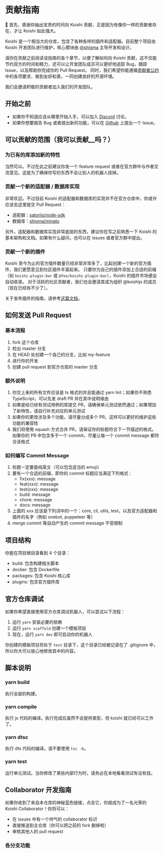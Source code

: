 # 贡献指南

:tada: 首先，感谢你抽出宝贵的时间向 Koishi 贡献，正是因为有像你一样的贡献者存在，才让 Koishi 如此强大。

Koishi 是一个相当大的仓库，包含了各种各样的插件和适配器。目前整个项目由 Koishi 开发团队进行维护，核心模块由 [@shigma](https://github.com/shigma) 主导开发和设计。

请你在贡献之前阅读该指南的各个章节，以便了解如何向 Koishi 贡献，这不仅能节约双方的时间和精力，还可以让开发团队成员可以更好地追踪 Bug，跟踪 Issue，以及帮助你完成你的 Pull Request。
同时，我们希望你能遵循[贡献者公约](./CODE_OF_CONDUCT.md)中的各项要求，做到友好和善，一同创建良好的开源环境。

我们会邀请积极的贡献者加入我们的开发团队。

## 开始之前

- 如果你不知道应该从哪里开始入手，可以加入 [Discord](https://discord.gg/xfxYwmd284) 讨论。
- 如果你想要报告 Bug 或者提出新的功能，可以在 [Github](https://github.com/koishijs/koishi/issues/new/choose) 上提出一个 Issue。

## 可以贡献的范围（我可以贡献__吗？）

### 为已有的库添加新的特性

当然可以。不过在此之前建议你发一个 feature request 或者在官方群中与作者交流意见。这是为了确保你写的东西不会让别人的机器人挂掉。

### 贡献一个新的适配器 / 数据库实现

非常欢迎。不过目前 Koishi 的适配器和数据库的实现并不在官方仓库中，你或许应该去这里提交 Pull Request：

- 适配器：[satorijs/node-sdk](https://github.com/satorijs/node-sdk)
- 数据库：[shigma/minato](https://github.com/shigma/minato)

另外，适配器和数据库实现非常底层的东西，建议你在写之前熟悉一下 Koishi 的基本架构和文档。如果有什么疑问，也可以在 issues 或者官方群中提出。

### 贡献一个新的插件

Koishi 至今为止的官方插件数量已经非常非常多了，比起创建一个新的官方插件，我们更愿意见到社区插件丰富起来。
只要你为自己的插件添加上合适的前缀（如 `koishi-plugin-bar` 或 `@foo/koishi-plugin-bar`），Koishi 的插件市场便会自动收录。
对于活跃的社区贡献者，我们也会邀请其成为组织 @koishijs 的成员（现在已经有不少了）。

关于发布插件的指南，请参考[这篇文档](https://koishi.js.org/guide/plugin/publish.html)。

## 如何发送 Pull Request

### 基本流程

1. fork 这个仓库
2. 检出 master 分支
3. 在 HEAD 处创建一个自己的分支，比如 my-feature
4. 进行你的开发
5. 创建 pull request 到官方仓库的 master 分支

### 额外说明

1. 你交上来的所有文件应该是 ts 格式的并且能通过 yarn lint；如果你不熟悉 TypeScript，可以先发 draft PR 并在其中说明缘由
2. 如果是给已经有测试用例的库提交 PR，请确保单元测试依然通过；如果增加了新特性，请自行补充对应的单元测试
3. 如果你的更改涉及多个功能，请尽量分成多个 PR，这样可以更好的维护这些功能的兼容性
4. 我们将使用 squash 方式合并 PR，请保证你的标题符合下一节描述的格式。如果你的 PR 中包含多于一个 commit，尽量让每一个 commit message 都符合该格式

### 如何编写 Commit Message

1. 标题一定要是纯英文（可以包含适当的 emoji）
2. 要有一个合适的前缀，即你的 commit 标题应当满足下列格式：
    - fix(xxx): message
    - feat(xxx): message
    - test(xxx): message
    - build: message
    - chore: message
    - docs: message
3. 上面的 xxx 应该是下列词中的一个：core, cli, utils, test，以及官方适配器和插件的名字（例如 onebot, puppeteer 等）
4. merge commit 等自动产生的 commit message 不受限制

## 项目结构

你能在项目根目录看到 4 个目录：

- build: 包含构建相关脚本
- docker: 包含 Dockerfile
- packages: 包含 Koishi 核心库
- plugins: 包含官方插件库

## 官方仓库调试

如果你希望直接使用官方仓库调试机器人，可以尝试以下流程：

1. 运行 `yarn` 安装必要的依赖
2. 运行 `yarn scaffold` 创建一个模板项目
3. 现在，运行 `yarn dev` 即可启动你的机器人

你创建的模板项目将处于 `test` 目录下，这个目录已经被记录在了 .gitignore 中，所以你大可以放心地修改其中的内容。

## 脚本说明

### yarn build

执行全部的构建。

### yarn compile

执行 js 代码的编译。执行完成后虽然不会提供类型，但 koishi 就已经可以工作了。

### yarn dtsc

执行 dts 代码的编译。请不要使用 `tsc -b`。

### yarn test

运行单元测试。当你修改了某些内部行为时，请务必在本地看看测试有没有挂。

## Collaborator 开发指南

如果你收到了来自本仓库的神秘蓝色链接，点击它，你就成为了一名光荣的 Koishi Collaborator！你将可以：

- 在 issues 中有一个帅气的 collaborator 标识
- 直接推送到主仓库（你可以把之前的 fork 删掉啦）
- 审核其他人的 pull request

### 各分支功能
